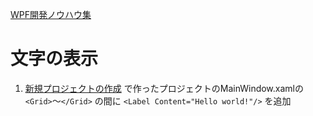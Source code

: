 [WPF開発ノウハウ集](../index.md)
# 文字の表示

1. [新規プロジェクトの作成](./1.Project.md) で作ったプロジェクトのMainWindow.xamlの `<Grid>`〜`</Grid>` の間に `<Label Content="Hello world!"/>` を追加